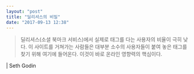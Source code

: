 ```yaml
---
layout: "post"
title: "딜리셔스의 비밀"
date: "2017-09-13 12:38"
---
```


> 딜리셔스(소셜 북마크 서비스)에서 실제로 태그를 다는 사용자의 비율이 극히 낮다. 이 사이트를 거쳐가는 사람들은 대부분 소수의 사용자들이 붙여 놓은 태그를 찾기 위해 여기에 들어온다. 이것이 바로 온라인 영향력의 핵심이다.

| Seth Godin
